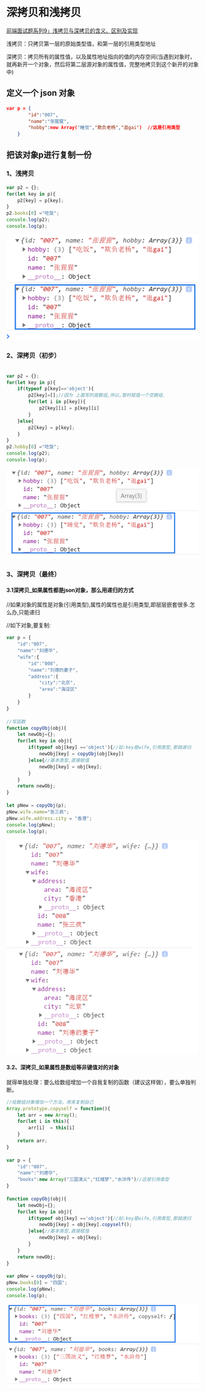 # 深拷贝和浅拷贝

[前端面试题系列9」浅拷贝与深拷贝的含义、区别及实现](https://segmentfault.com/a/1190000018879536)

浅拷贝：只拷贝第一层的原始类型值，和第一层的引用类型地址

深拷贝：拷贝所有的属性值，以及属性地址指向的值的内存空间(当遇到对象时，就再新开一个对象，然后将第二层源对象的属性值，完整地拷贝到这个新开的对象中)

## 定义一个 json 对象

```json
var p = {
        "id":"007",
        "name":"张猩猩",
        "hobby":new Array("睡觉","欺负老杨","逛gai")  //这是引用类型
    }
```

## **把该对象p进行复制一份**

### 1、浅拷贝

```javascript
var p2 = {};
for(let key in p){
	p2[key] = p[key];	
}
p2.books[0] ="吃饭";
console.log(p2);
console.log(p);
```

<img src="./images/1.png" />

### 2、**深拷贝（初步）**

```javascript

var p2 = {};
for(let key in p){
	if(typeof p[key]=='object'){
		p2[key]=[];//因为 上面写的是数组,所以,暂时赋值一个空数组.
		for(let i in p[key]){
			p2[key][i] = p[key][i]
		}
	}else{
		p2[key] = p[key];
	}
}
p2.hobby[0] ="吃饭";
console.log(p2);
console.log(p);
```

<img src="./images/2.png" />

### **3、深拷贝（最终）**

#### 3.1**深拷贝_如果属性都是json对象，那么用递归的方式**

//如果对象的属性是对象(引用类型),属性的属性也是引用类型,即层层嵌套很多.怎么办,只能递归

//如下对象,要复制:

```javascript
var p = {
	"id":"007",
	"name":"刘德华",
	"wife":{
		"id":"008",
		"name":"刘德的妻子",
		"address":{
			"city":"北京",
			"area":"海淀区"
		}
	}
}
 
//写函数
function copyObj(obj){
	let newObj={};
	for(let key in obj){
		if(typeof obj[key] =='object'){//如:key是wife,引用类型,那就递归
			newObj[key] = copyObj(obj[key])
		}else{//基本类型,直接赋值
			newObj[key] = obj[key];
		}
	}
	return newObj;
}
 
let pNew = copyObj(p);
pNew.wife.name="张三疯";
pNew.wife.address.city = "香港";
console.log(pNew);
console.log(p);
```

<img src="./images/3.png" />

#### **3.2、深拷贝_如果属性是数组等非键值对的对象**

就得单独处理：要么给数组增加一个自我复制的函数（建议这样做），要么单独判断。

```javascript
//给数组对象增加一个方法，用来复制自己
Array.prototype.copyself = function(){
	let arr = new Array();
	for(let i in this){
		arr[i]  = this[i]
	}
	return arr;
}
 
var p = {
	"id":"007",
	"name":"刘德华",
	"books":new Array("三国演义","红楼梦","水浒传")//这是引用类型
}
 
function copyObj(obj){
	let newObj={};
	for(let key in obj){
		if(typeof obj[key] =='object'){//如:key是wife,引用类型,那就递归
			newObj[key] = obj[key].copyself();
		}else{//基本类型,直接赋值
			newObj[key] = obj[key];
		}
	}
	return newObj;
}
 
var pNew = copyObj(p);
pNew.books[0] = "四国";
console.log(pNew);
console.log(p); 
```

<img src="./images/4.png" />

